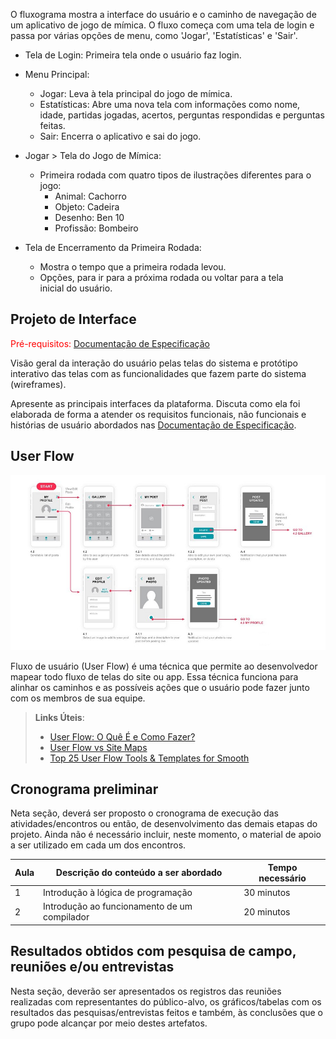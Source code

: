O fluxograma mostra a interface do usuário e o caminho de navegação de um aplicativo de jogo de mímica. O fluxo começa com uma tela de login e passa por várias opções de menu, como 'Jogar', 'Estatísticas' e 'Sair'. 

- Tela de Login: Primeira tela onde o usuário faz login.

- Menu Principal:
  - Jogar: Leva à tela principal do jogo de mímica.
  - Estatísticas: Abre uma nova tela com informações como nome, idade, partidas jogadas, acertos, perguntas respondidas e perguntas feitas.
  - Sair: Encerra o aplicativo e sai do jogo.

- Jogar > Tela do Jogo de Mímica:
  - Primeira rodada com quatro tipos de ilustrações diferentes para o jogo:
    - Animal: Cachorro
    - Objeto: Cadeira
    - Desenho: Ben 10
    - Profissão: Bombeiro

- Tela de Encerramento da Primeira Rodada:
  - Mostra o tempo que a primeira rodada levou.
  - Opções, para ir para a próxima rodada ou voltar para a tela inicial do usuário.

## Projeto de Interface

<span style="color:red">Pré-requisitos: <a href="2-Especificação do Projeto.md"> Documentação de Especificação</a></span>

Visão geral da interação do usuário pelas telas do sistema e protótipo interativo das telas com as funcionalidades que fazem parte do sistema (wireframes).

Apresente as principais interfaces da plataforma. Discuta como ela foi elaborada de forma a atender os requisitos funcionais, não funcionais e histórias de usuário abordados nas <a href="2-Especificação do Projeto.md"> Documentação de Especificação</a>.

## User Flow

![Exemplo de UserFlow](img/userflow.jpg)

Fluxo de usuário (User Flow) é uma técnica que permite ao desenvolvedor mapear todo fluxo de telas do site ou app. Essa técnica funciona para alinhar os caminhos e as possíveis ações que o usuário pode fazer junto com os membros de sua equipe.

> **Links Úteis**:
> - [User Flow: O Quê É e Como Fazer?](https://medium.com/7bits/fluxo-de-usu%C3%A1rio-user-flow-o-que-%C3%A9-como-fazer-79d965872534)
> - [User Flow vs Site Maps](http://designr.com.br/sitemap-e-user-flow-quais-as-diferencas-e-quando-usar-cada-um/)
> - [Top 25 User Flow Tools & Templates for Smooth](https://www.mockplus.com/blog/post/user-flow-tools)

## Cronograma preliminar

Neta seção, deverá ser proposto o cronograma de execução das atividades/encontros ou então, de desenvolvimento das demais etapas do projeto.
Ainda não é necessário incluir, neste momento, o material de apoio a ser utilizado em cada um dos encontros.

|Aula   | Descrição do conteúdo a ser abordado  | Tempo necessário |
|------|-----------------------------------------|----|
|1| Introdução à lógica de programação | 30 minutos | 
|2| Introdução ao funcionamento de um compilador   | 20 minutos |

## Resultados obtidos com pesquisa de campo, reuniões e/ou entrevistas

Nesta seção, deverão ser apresentados os registros das reuniões realizadas com representantes do público-alvo, os gráficos/tabelas com os resultados das pesquisas/entrevistas feitos e também, às conclusões que o grupo pode alcançar por meio destes artefatos.







